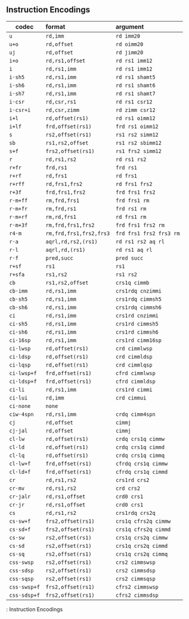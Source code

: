 ## Instruction Encodings

| codec        | format                   | argument                |
|--------------|:-------------------------|:------------------------|
| `u`          | `rd,imm`                 | `rd imm20`              |
| `u+o`        | `rd,offset`              | `rd oimm20`             |
| `uj`         | `rd,offset`              | `rd jimm20`             |
| `i+o`        | `rd,rs1,offset`          | `rd rs1 imm12`          |
| `i`          | `rd,rs1,imm`             | `rd rs1 imm12`          |
| `i·sh5`      | `rd,rs1,imm`             | `rd rs1 shamt5`         |
| `i·sh6`      | `rd,rs1,imm`             | `rd rs1 shamt6`         |
| `i·sh7`      | `rd,rs1,imm`             | `rd rs1 shamt7`         |
| `i·csr`      | `rd,csr,rs1`             | `rd rs1 csr12`          |
| `i·csr+i`    | `rd,csr,zimm`            | `rd zimm csr12`         |
| `i+l`        | `rd,offset(rs1)`         | `rd rs1 oimm12`         |
| `i+lf`       | `frd,offset(rs1)`        | `frd rs1 oimm12`        |
| `s`          | `rs2,offset(rs1)`        | `rs1 rs2 simm12`        |
| `sb`         | `rs1,rs2,offset`         | `rs1 rs2 sbimm12`       |
| `s+f`        | `frs2,offset(rs1)`       | `rs1 frs2 simm12`       |
| `r`          | `rd,rs1,rs2`             | `rd rs1 rs2`            |
| `r+fr`       | `frd,rs1`                | `frd rs1`               |
| `r+rf`       | `rd,frs1`                | `rd frs1`               |
| `r+rff`      | `rd,frs1,frs2`           | `rd frs1 frs2`          |
| `r+3f`       | `frd,frs1,frs2`          | `frd frs1 frs2`         |
| `r·m+ff`     | `rm,frd,frs1`            | `frd frs1 rm`           |
| `r·m+fr`     | `rm,frd,rs1`             | `frd rs1 rm`            |
| `r·m+rf`     | `rm,rd,frs1`             | `rd frs1 rm`            |
| `r·m+3f`     | `rm,frd,frs1,frs2`       | `frd frs1 frs2 rm`      |
| `r4·m`       | `rm,frd,frs1,frs2,frs3`  | `frd frs1 frs2 frs3 rm` |
| `r·a`        | `aqrl,rd,rs2,(rs1)`      | `rd rs1 rs2 aq rl`      |
| `r·l`        | `aqrl,rd,(rs1)`          | `rd rs1 aq rl`          |
| `r·f`        | `pred,succ`              | `pred succ`             |
| `r+sf`       | `rs1`                    | `rs1`                   |
| `r+sfa`      | `rs1,rs2`                | `rs1 rs2`               |
| `cb`         | `rs1,rs2,offset`         | `crs1q cimmb`           |
| `cb·imm`     | `rd,rs1,imm`             | `crs1rdq cnzimmi`       |
| `cb·sh5`     | `rd,rs1,imm`             | `crs1rdq cimmsh5`       |
| `cb·sh6`     | `rd,rs1,imm`             | `crs1rdq cimmsh6`       |
| `ci`         | `rd,rs1,imm`             | `crs1rd cnzimmi`        |
| `ci·sh5`     | `rd,rs1,imm`             | `crs1rd cimmsh5`        |
| `ci·sh6`     | `rd,rs1,imm`             | `crs1rd cimmsh6`        |
| `ci·16sp`    | `rd,rs1,imm`             | `crs1rd cimm16sp`       |
| `ci·lwsp`    | `rd,offset(rs1)`         | `crd cimmlwsp`          |
| `ci·ldsp`    | `rd,offset(rs1)`         | `crd cimmldsp`          |
| `ci·lqsp`    | `rd,offset(rs1)`         | `crd cimmlqsp`          |
| `ci·lwsp+f`  | `frd,offset(rs1)`        | `cfrd cimmlwsp`         |
| `ci·ldsp+f`  | `frd,offset(rs1)`        | `cfrd cimmldsp`         |
| `ci·li`      | `rd,rs1,imm`             | `crs1rd cimmi`          |
| `ci·lui`     | `rd,imm`                 | `crd cimmui`            |
| `ci·none`    | `none`                   |                         |
| `ciw·4spn`   | `rd,rs1,imm`             | `crdq cimm4spn`         |
| `cj`         | `rd,offset`              | `cimmj`                 |
| `cj·jal`     | `rd,offset`              | `cimmj`                 |
| `cl·lw`      | `rd,offset(rs1)`         | `crdq crs1q cimmw`      |
| `cl·ld`      | `rd,offset(rs1)`         | `crdq crs1q cimmd`      |
| `cl·lq`      | `rd,offset(rs1)`         | `crdq crs1q cimmq`      |
| `cl·lw+f`    | `frd,offset(rs1)`        | `cfrdq crs1q cimmw`     |
| `cl·ld+f`    | `frd,offset(rs1)`        | `cfrdq crs1q cimmd`     |
| `cr`         | `rd,rs1,rs2`             | `crs1rd crs2`           |
| `cr·mv`      | `rd,rs1,rs2`             | `crd crs2`              |
| `cr·jalr`    | `rd,rs1,offset`          | `crd0 crs1`             |
| `cr·jr`      | `rd,rs1,offset`          | `crd0 crs1`             |
| `cs`         | `rd,rs1,rs2`             | `crs1rdq crs2q`         |
| `cs·sw+f`    | `frs2,offset(rs1)`       | `crs1q cfrs2q cimmw`    |
| `cs·sd+f`    | `frs2,offset(rs1)`       | `crs1q cfrs2q cimmd`    |
| `cs·sw`      | `rs2,offset(rs1)`        | `crs1q crs2q cimmw`     |
| `cs·sd`      | `rs2,offset(rs1)`        | `crs1q crs2q cimmd`     |
| `cs·sq`      | `rs2,offset(rs1)`        | `crs1q crs2q cimmq`     |
| `css·swsp`   | `rs2,offset(rs1)`        | `crs2 cimmswsp`         |
| `css·sdsp`   | `rs2,offset(rs1)`        | `crs2 cimmsdsp`         |
| `css·sqsp`   | `rs2,offset(rs1)`        | `crs2 cimmsqsp`         |
| `css·swsp+f` | `frs2,offset(rs1)`       | `cfrs2 cimmswsp`        |
| `css·sdsp+f` | `frs2,offset(rs1)`       | `cfrs2 cimmsdsp`        |
: Instruction Encodings

